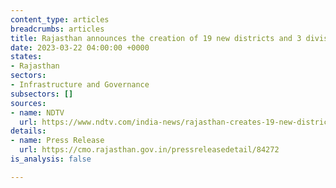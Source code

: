 ```yaml
---
content_type: articles
breadcrumbs: articles
title: Rajasthan announces the creation of 19 new districts and 3 divisional headquarters
date: 2023-03-22 04:00:00 +0000
states:
- Rajasthan
sectors:
- Infrastructure and Governance
subsectors: []
sources:
- name: NDTV
  url: https://www.ndtv.com/india-news/rajasthan-creates-19-new-districts-in-election-year-bjp-says-political-move-3870979
details:
- name: Press Release
  url: https://cmo.rajasthan.gov.in/pressreleasedetail/84272
is_analysis: false

---
```

